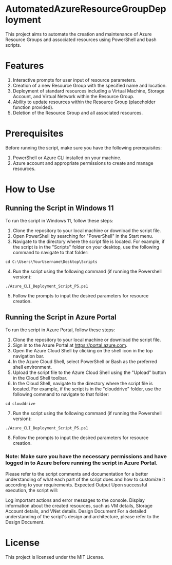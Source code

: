 # AutomatedAzureResourceGroupDeployment
This project aims to automate the creation and maintenance of Azure Resource Groups and associated resources using PowerShell and bash scripts. 

# Features
1. Interactive prompts for user input of resource parameters.
2. Creation of a new Resource Group with the specified name and location.
3. Deployment of standard resources including a Virtual Machine, Storage Account, and Virtual Network within the Resource Group.
4. Ability to update resources within the Resource Group (placeholder function provided).
5. Deletion of the Resource Group and all associated resources.

# Prerequisites

Before running the script, make sure you have the following prerequisites:
1. PowerShell or Azure CLI installed on your machine.
2. Azure account and appropriate permissions to create and manage resources.

# How to Use

## Running the Script in Windows 11
To run the script in Windows 11, follow these steps:
1. Clone the repository to your local machine or download the script file.
2. Open PowerShell by searching for "PowerShell" in the Start menu.
3. Navigate to the directory where the script file is located. For example, if the script is in the "Scripts" folder on your desktop, use the following command to navigate to that folder:
```
cd C:\Users\YourUsername\Desktop\Scripts
```
4. Run the script using the following command (if running the Powershell version):
```
./Azure_CLI_Deployment_Script_PS.ps1
```
5. Follow the prompts to input the desired parameters for resource creation.

## Running the Script in Azure Portal
To run the script in Azure Portal, follow these steps:
1. Clone the repository to your local machine or download the script file.
2. Sign in to the Azure Portal at https://portal.azure.com.
3. Open the Azure Cloud Shell by clicking on the shell icon in the top navigation bar.
4. In the Azure Cloud Shell, select PowerShell or Bash as the preferred shell environment.
5. Upload the script file to the Azure Cloud Shell using the "Upload" button in the Cloud Shell toolbar.
6. In the Cloud Shell, navigate to the directory where the script file is located. For example, if the script is in the "clouddrive" folder, use the following command to navigate to that folder:
```
cd clouddrive
```
7. Run the script using the following command (if running the Powershell version):
```
./Azure_CLI_Deployment_Script_PS.ps1
```
8. Follow the prompts to input the desired parameters for resource creation.


### Note: Make sure you have the necessary permissions and have logged in to Azure before running the script in Azure Portal.

Please refer to the script comments and documentation for a better understanding of what each part of the script does and how to customize it according to your requirements.
Expected Output
Upon successful execution, the script will:

Log important actions and error messages to the console.
Display information about the created resources, such as VM details, Storage Account details, and VNet details.
Design Document
For a detailed understanding of the script's design and architecture, please refer to the Design Document.

# License
This project is licensed under the MIT License.
